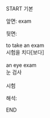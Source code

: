 START
기본

앞면:
exam


뒷면:
<div>to take an exam </div><div>시험을 치다[보다]</div><div><br></div><div><div>an eye exam </div><div>눈 검사</div></div><div><br></div><div>시험</div>


해석:
<!--ID: 1746614453850-->
END